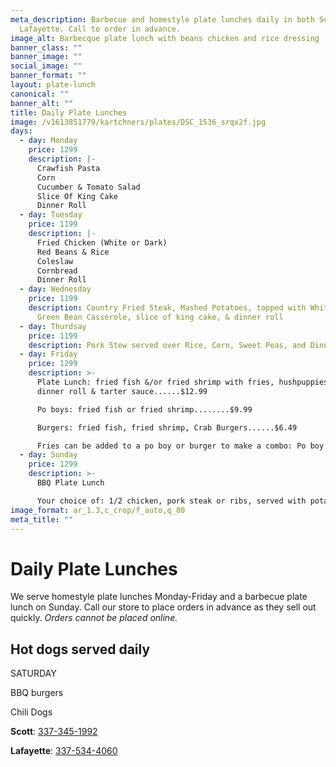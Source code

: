 ```yaml
---
meta_description: Barbecue and homestyle plate lunches daily in both Scott and
  Lafayette. Call to order in advance.
image_alt: Barbecque plate lunch with beans chicken and rice dressing
banner_class: ""
banner_image: ""
social_image: ""
banner_format: ""
layout: plate-lunch
canonical: ""
banner_alt: ""
title: Daily Plate Lunches
image: /v1613851779/kartchners/plates/DSC_1536_srqx2f.jpg
days:
  - day: Monday
    price: 1299
    description: |-
      Crawfish Pasta
      Corn 
      Cucumber & Tomato Salad
      Slice Of King Cake
      Dinner Roll
  - day: Tuesday
    price: 1199
    description: |-
      Fried Chicken (White or Dark)
      Red Beans & Rice
      Coleslaw
      Cornbread
      Dinner Roll
  - day: Wednesday
    price: 1199
    description: Country Fried Steak, Mashed Potatoes, topped with White gravy,
      Green Bean Casserole, slice of king cake, & dinner roll
  - day: Thurdsay
    price: 1199
    description: Pork Stew served over Rice, Corn, Sweet Peas, and Dinner Roll
  - day: Friday
    price: 1299
    description: >-
      Plate Lunch: fried fish &/or fried shrimp with fries, hushpuppies, a
      dinner roll & tarter sauce......$12.99

      Po boys: fried fish or fried shrimp........$9.99

      Burgers: fried fish, fried shrimp, Crab Burgers......$6.49

      Fries can be added to a po boy or burger to make a combo: Po boy Combo = $12.99, Burger Combo = $9.99
  - day: Sunday
    price: 1299
    description: >-
      BBQ Plate Lunch

      Your choice of: 1/2 chicken, pork steak or ribs, served with potato salad, baked beans, rice dressing and dinner rolls  
image_format: ar_1.3,c_crop/f_auto,q_80
meta_title: ""
---
```

<h1 class="text-5xl text-red-700">
  Daily Plate Lunches
</h1>

<p class="mb-6">We serve homestyle plate lunches Monday-Friday and a barbecue plate lunch on Sunday. Call our store to place orders in advance as they sell out quickly. <em>Orders cannot be placed online.</em></p>
<h2 class="text-gray-800">Hot dogs served daily</h2>

S﻿ATURDAY

BBQ burgers

C﻿hili Dogs

<p><strong>Scott</strong>: <a href="tel:3373451992">337-345-1992</a></p>
<p class="mb-6"><strong>Lafayette</strong>: <a href="tel:3375344060">337-534-4060</a></p>